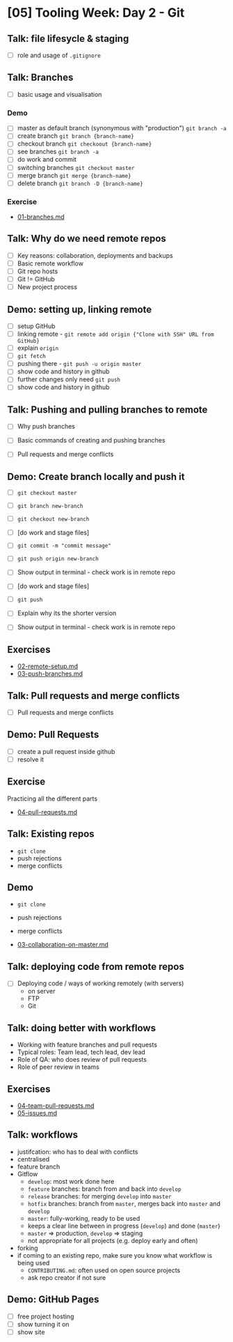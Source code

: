 # [05] Tooling Week: Day 2 - Git


## Talk: file lifesycle & staging
- [ ] role and usage of `.gitignore`

## Talk: Branches

- [ ] basic usage and visualisation

### Demo

- [ ] master as default branch (synonymous with "production") `git branch -a`
- [ ] create branch `git branch {branch-name}`
- [ ] checkout branch `git checkoout {branch-name}`
- [ ] see branches `git branch -a`
- [ ] do work and commit 
- [ ] switching branches `git checkout master`
- [ ] merge branch `git merge {branch-name}`
- [ ] delete branch `git branch -D {branch-name}`

### Exercise

- [01-branches.md](../challenges/02/01-branches.md)


## Talk: Why do we need remote repos

- [ ] Key reasons: collaboration, deployments and backups
- [ ] Basic remote workflow
- [ ] Git repo hosts
- [ ] Git != GitHub
- [ ] New project process

## Demo: setting up, linking remote

- [ ] setup GitHub
- [ ] linking remote - `git remote add origin {"Clone with SSH" URL from GitHub}`
- [ ] explain `origin`
- [ ] `git fetch`
- [ ] pushing there - `git push -u origin master`
- [ ] show code and history in github
- [ ] further changes only need `git push`
- [ ] show code and history in github

## Talk: Pushing and pulling branches to remote

- [ ] Why push branches
- [ ] Basic commands of creating and pushing branches
- [ ] Pull requests and merge conflicts

 
## Demo: Create branch locally and push it

- [ ] `git checkout master`
- [ ] `git branch new-branch`
- [ ] `git checkout new-branch`
- [ ] [do work and stage files]
- [ ] `git commit -m "commit message"`
- [ ] `git push origin new-branch`
- [ ] Show output in terminal - check work is in remote repo
- [ ] [do work and stage files]
- [ ] `git push` 
- [ ] Explain why its the shorter version
- [ ] Show output in terminal - check work is in remote repo


## Exercises

- [02-remote-setup.md](../challenges/02/02-remote-setup.md)
- [03-push-branches.md](../challenges/02/03-push-branches.md)


## Talk: Pull requests and merge conflicts
- [ ] Pull requests and merge conflicts


## Demo: Pull Requests

- [ ] create a pull request inside github
- [ ] resolve it

## Exercise

Practicing all the different parts

- [04-pull-requests.md](../challenges/02/04-pull-requests.md)


## Talk: Existing repos

- `git clone`
- push rejections
- merge conflicts

## Demo 

- `git clone`
- push rejections
- merge conflicts

- [03-collaboration-on-master.md](../challenges/02/03-collaboration-on-master.md)


## Talk: deploying code from remote repos
- [ ] Deploying code / ways of working remotely (with servers)
	- on server
	- FTP
	- Git

## Talk: doing better with workflows

- Working with feature branches and pull requests
- Typical roles: Team lead, tech lead, dev lead
- Role of QA: who does review of pull requests
- Role of peer review in teams

## Exercises

- [04-team-pull-requests.md](../challenges/02/04-team-pull-requests.md)
- [05-issues.md](../challenges/02/05-issues.md)

## Talk: workflows

- justifcation: who has to deal with conflicts
- centralised
- feature branch
- Gitflow
    - `develop`: most work done here
    - `feature` branches: branch from and back into `develop`
    - `release` branches: for merging `develop` into `master`
    - `hotfix` branches: branch from `master`, merges back into `master` and `develop`
    - `master`: fully-working, ready to be used
    - keeps a clear line between in progress (`develop`) and done (`master`)
    - `master` => production, `develop` => staging
    - not appropriate for all projects (e.g. deploy early and often)
- forking
- if coming to an existing repo, make sure you know what workflow is being used
    - `CONTRIBUTING.md`: often used on open source projects
    - ask repo creator if not sure

## Demo: GitHub Pages

- [ ] free project hosting
- [ ] show turning it on
- [ ] show site